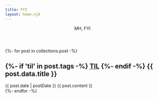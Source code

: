 ```yaml
---
title: FYI
layout: home.njk
---
```


<header>
	<div class="site-title">
		MH, FYI
	</div>
</header>

{%- for post in collections.post -%}
	<article>
	  <h1>
		  {%- if 'til' in post.tags -%}
			<abbr title="Today I learned">TIL</abbr> 
		  {%- endif -%}
		  {{ post.data.title }}
	  </h1>
	  <time datetime="{{ post.date }}">{{ post.date | postDate }}</time>
	  {{ post.content }}
	</article>
{%- endfor -%}

<!-- <article> -->
<!--   <h1><abbr title="Today I learned">TIL</abbr> A post title</h1> -->
<!--   <time datetime="2023-11-12">11 Nov 2023</time> -->

<!--   <p>Pellentesque condimentum sed dolor sit amet pharetra. Curabitur sollicitudin orci eget eleifend aliquet. Nam molestie dui neque, placerat rutrum erat consectetur vitae. Sed congue odio ut lorem posuere feugiat. <a href="#">Aliquam sed venenatis nibh</a>, eu pharetra ex. Cras accumsan tortor eget massa dapibus, ut sollicitudin nisi gravida. Praesent eros ipsum, placerat non neque ut, blandit viverra dolor. Morbi aliquet faucibus ligula, sit amet tempor ipsum tempor a. Nunc convallis tellus a aliquam laoreet. Nullam vitae sodales dui. Aliquam in risus facilisis, varius tortor nec, iaculis neque.</p> -->
<!-- </article> -->
